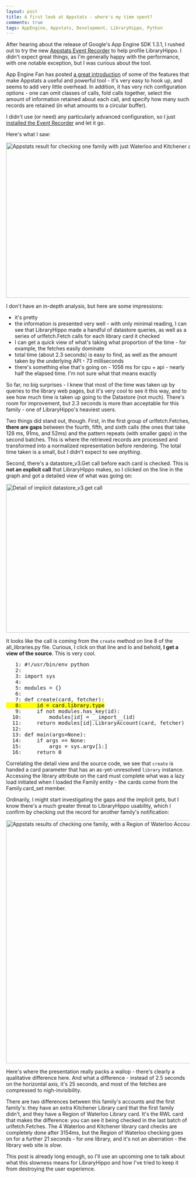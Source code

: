 ```yaml
---
layout: post
title: A first look at Appstats - where's my time spent?
comments: true
tags: AppEngine, Appstats, Development, LibraryHippo, Python
---
```

After hearing about the release of Google's App Engine SDK 1.3.1, I rushed out to try the new <a href="http://code.google.com/appengine/docs/python/tools/appstats.html">Appstats Event Recorder</a> to help profile LibraryHippo. I didn't expect great things, as I'm generally happy with the performance, with one notable exception, but I was curious about the tool.

App Engine Fan has posted <a href="http://blog.appenginefan.com/2010/02/art-of-unobtrusive-tools.html">a great introduction</a> of  some of the features that make Appstats a useful and powerful tool - it's very easy to hook up, and seems to add very little overhead. In addition, it has very rich configuration options - one can omit classes of calls, fold calls together, select the amount of information retained about each call, and specify how many such records are retained (in what amounts to a circular buffer).

I didn't use (or need) any particularly advanced configuration, so I just <a href="http://code.google.com/p/libraryhippo/issues/detail?id=47">installed the Event Recorder</a> and let it go.

Here's what I saw:

<img src="{static}/images/no_rwl.png" alt="Appstats result for checking one family with just Waterloo and Kitchener accounts" title="checking one family, Waterloo and Kitchener libraries" width="746" height="425" class="size-full wp-image-322" />

I don't have an in-depth analysis, but here are some impressions: 
<ul>
<li>it's pretty</li>
<li>the information is presented very well - with only minimal reading, I can see that LibraryHippo made a handful of datastore queries, as well as a series of urlfetch.Fetch calls for each library card it checked</li>
<li>I can get a quick view of what's taking what proportion of the time - for example, the fetches easily dominate</li>
<li>total time (about 2.3 seconds) is easy to find, as well as the amount taken by the underlying API - 73 milliseconds</li>
<li>there's something else that's going on - 1056 ms for cpu + api - nearly half the elapsed time. I'm not sure what that means exactly</li>
</ul>

So far, no big surprises - I knew that most of the time was taken up by queries to the library web pages, but it's very cool to see it this way, and to see how much time is taken up going to the Datastore (not much). There's room for improvement, but 2.3 seconds is more than acceptable for this family - one of LibraryHippo's heaviest users.

Two things did stand out, though. First, in the first group of urlfetch.Fetches, <strong>there are gaps</strong> between the fourth, fifth, and sixth calls (the ones that take 128 ms, 91ms, and 52ms) and the pattern repeats (with smaller gaps) in the second batches. This is where the retrieved records are processed and transformed into a normalized representation before rendering. The total time taken is a small, but I didn't expect to see <i>anything</i>. 

Second, there's a datastore_v3.Get call before each card is checked. This is <strong>not an explicit call</strong> that LibraryHippo makes, so I clicked on the line in the graph and got a detailed view of what was going on:

<img src="{static}/images/implicit_get.png" alt="Detail of implicit datastore_v3.get call" title="Detail of implicit get" width="751" height="407" class="size-full wp-image-328" />

It looks like the call is coming from the <code>create</code> method on line 8 of the all_libraries.py file. Curious, I click on that line and lo and behold, <strong>I get a view of the source</strong>. This is very cool.

<pre>
<span id="n1">   1: #!/usr/bin/env python
</span><span id="n2">   2: 
</span><span id="n3">   3: import sys
</span><span id="n4">   4: 
</span><span id="n5">   5: modules = {}
</span><span id="n6">   6: 
</span><span id="n7">   7: def create(card, fetcher):
</span><span id="n8" style="background-color:yellow;">   8:     id = card.library.type
</span><span id="n9">   9:     if not modules.has_key(id):
</span><span id="n10">  10:         modules[id] = __import__(id)
</span><span id="n11">  11:     return modules[id].LibraryAccount(card, fetcher)
</span><span id="n12">  12: 
</span><span id="n13">  13: def main(args=None):
</span><span id="n14">  14:     if args == None:
</span><span id="n15">  15:         args = sys.argv[1:]
</span><span id="n16">  16:     return 0</span>
</pre>

Correlating the detail view and the source code, we see that <code>create</code> is handed a card parameter that has an as-yet-unresolved <code>library</code> instance. Accessing the library attribute on the card must complete what was a lazy load initiated when I loaded the Family entity - the cards come from the Family.card_set member.

Ordinarily, I might start investigating the gaps and the implicit gets, but I know there's a much greater threat to LibraryHippo usability, which I confirm by checking out the record for another family's notification:

<img src="{static}/images/with_rwl.png" alt="Appstats results of checking one family, with a Region of Waterloo Account" title="checking one family, with a Region of Waterloo Account" width="757" height="665" class="size-full wp-image-321" />

Here's where the presentation really packs a wallop - there's clearly a qualitative difference here. And what a difference - instead of 2.5 seconds on the horizontal axis, it's 25 seconds, and most of the fetches are compressed to nigh-invisibility.

There are two differences between this family's accounts and the first family's: they have an extra Kitchener Library card that the first family didn't, and they have a Region of Waterloo Library card. It's the RWL card that makes the difference: you can see it being checked in the last batch of urlfetch.Fetches. 
The 4 Waterloo and Kitchener library card checks are completely done after 3154ms, but the Region of Waterloo checking goes on for a further 21 seconds - for one library, and it's not an aberration - the library web site is <i>slow</i>.

This post is already long enough, so I'll use an upcoming one to talk about what this slowness means for LibraryHippo and how I've tried to keep it from destroying the user experience.


